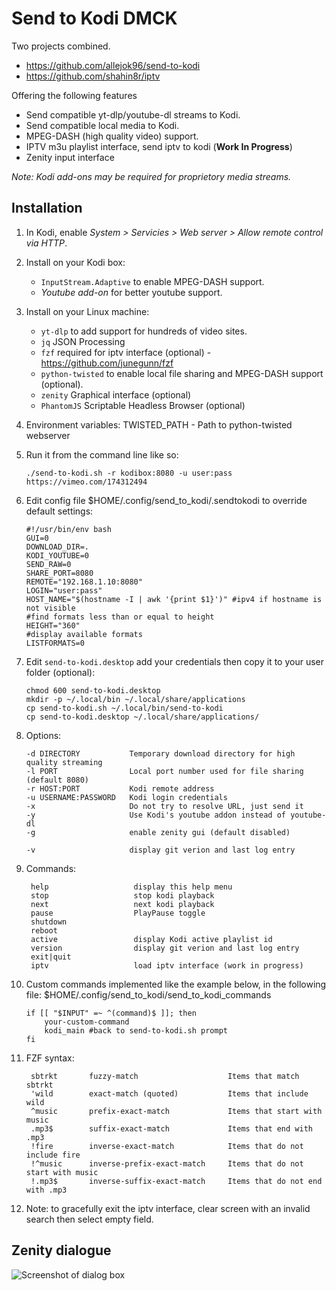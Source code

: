 # Send to Kodi DMCK

Two projects combined.

* https://github.com/allejok96/send-to-kodi
* https://github.com/shahin8r/iptv

Offering the following features

* Send compatible yt-dlp/youtube-dl streams to Kodi.
* Send compatible local media to Kodi.
* MPEG-DASH (high quality video) support.
* IPTV m3u playlist interface, send iptv to kodi (__Work In Progress__)
* Zenity input interface

*Note: Kodi add-ons may be required for proprietory media streams.*

## Installation

1. In Kodi, enable *System > Servicies > Web server > Allow remote control via HTTP*.

1. Install on your Kodi box:
   * `InputStream.Adaptive` to enable MPEG-DASH support.
   * *Youtube add-on* for better youtube support.

1. Install on your Linux machine:
   * `yt-dlp`           to add support for hundreds of video sites.
   * `jq`               JSON Processing
   * `fzf`              required for iptv interface (optional) - https://github.com/junegunn/fzf
   * `python-twisted`   to enable local file sharing and MPEG-DASH support (optional).
   * `zenity`           Graphical interface (optional)
   * `PhantomJS`        Scriptable Headless Browser (optional)

1. Environment variables: TWISTED_PATH - Path to python-twisted webserver

1. Run it from the command line like so:

       ./send-to-kodi.sh -r kodibox:8080 -u user:pass https://vimeo.com/174312494

1. Edit config file $HOME/.config/send_to_kodi/.sendtokodi to override default settings:

       #!/usr/bin/env bash
       GUI=0
       DOWNLOAD_DIR=.
       KODI_YOUTUBE=0
       SEND_RAW=0
       SHARE_PORT=8080
       REMOTE="192.168.1.10:8080"
       LOGIN="user:pass"
       HOST_NAME="$(hostname -I | awk '{print $1}')" #ipv4 if hostname is not visible
       #find formats less than or equal to height
       HEIGHT="360" 
       #display available formats
       LISTFORMATS=0  

1. Edit `send-to-kodi.desktop` add your credentials then copy it to your user folder (optional):

       chmod 600 send-to-kodi.desktop
       mkdir -p ~/.local/bin ~/.local/share/applications
       cp send-to-kodi.sh ~/.local/bin/send-to-kodi
       cp send-to-kodi.desktop ~/.local/share/applications/

1. Options:

       -d DIRECTORY           Temporary download directory for high quality streaming
       -l PORT                Local port number used for file sharing (default 8080)
       -r HOST:PORT           Kodi remote address
       -u USERNAME:PASSWORD   Kodi login credentials
       -x                     Do not try to resolve URL, just send it
       -y                     Use Kodi's youtube addon instead of youtube-dl
       -g                     enable zenity gui (default disabled)

       -v                     display git verion and last log entry

1. Commands:

        help                   display this help menu
        stop                   stop kodi playback
        next                   next kodi playback
        pause                  PlayPause toggle
        shutdown
        reboot
        active                 display Kodi active playlist id
        version                display git verion and last log entry
        exit|quit
        iptv                   load iptv interface (work in progress)

1. Custom commands implemented like the example below, in the following file: $HOME/.config/send_to_kodi/send_to_kodi_commands

       if [[ "$INPUT" =~ ^(command)$ ]]; then
           your-custom-command
           kodi_main #back to send-to-kodi.sh prompt
       fi

1. FZF syntax:

        sbtrkt       fuzzy-match	                Items that match sbtrkt
        'wild        exact-match (quoted)	        Items that include wild
        ^music       prefix-exact-match	            Items that start with music
        .mp3$        suffix-exact-match	            Items that end with .mp3
        !fire	     inverse-exact-match	        Items that do not include fire
        !^music      inverse-prefix-exact-match	    Items that do not start with music
        !.mp3$       inverse-suffix-exact-match	    Items that do not end with .mp3       

1. Note: to gracefully exit the iptv interface, clear screen with an invalid search then select empty field.

## Zenity dialogue

 ![Screenshot of dialog box](https://user-images.githubusercontent.com/7693838/119225728-d94f1000-bb05-11eb-9ff2-5a32d2974f55.png)
